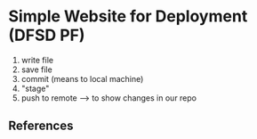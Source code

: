 # Simple Website for Deployment (DFSD PF)
1. write file 
2. save file 
3. commit (means to local machine)
4. "stage" 
5. push to remote --> to show changes in our repo 

## References